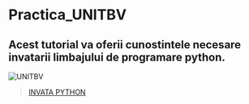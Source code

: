 # Practica_UNITBV
## Acest tutorial va oferii cunostintele necesare invatarii limbajului de programare python. 
![UNITBV](https://succes.unitbv.ro/wp-content/uploads/2022/11/Logo-UT-NEGRU-RO-png.png)  
>[INVATA PYTHON](https://www.learnpython.org) 
